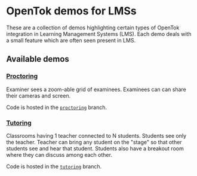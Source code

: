 # OpenTok demos for LMSs

These are a collection of demos highlighting certain types of OpenTok integration in Learning Management Systems (LMS). Each demo deals with a small feature which are often seen present in LMS.

## Available demos

### [Proctoring](https://github.com/kaustavdm/opentok-lms-demos/tree/proctoring)

Examiner sees a zoom-able grid of examinees. Examinees can can share their cameras and screen.

Code is hosted in the [`proctoring`](https://github.com/kaustavdm/opentok-lms-demos/tree/proctoring) branch.

### [Tutoring](https://github.com/kaustavdm/opentok-lms-demos/tree/tutoring)

Classrooms having 1 teacher connected to N students. Students see only the teacher. Teacher can bring any student on the "stage" so that other students see and hear that student. Students also have a breakout room where they can discuss among each other.

Code is hosted in the [`tutoring`](https://github.com/kaustavdm/opentok-lms-demos/tree/tutoring) branch.
